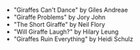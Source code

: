 * "Giraffes Can't Dance" by Giles Andreae
* "Giraffe Problems" by Jory John
* "The Short Giraffe" by Neil Flory
* "Will Giraffe Laugh?" by Hilary Leung
* "Giraffes Ruin Everything" by Heidi Schulz
